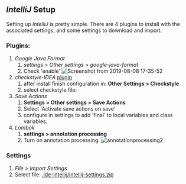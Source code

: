 ## *IntelliJ* Setup

Setting up *IntelliJ* is pretty simple.  There are 4 plugins to install with the associated settings, and some settings to download and import.  

### Plugins: 
  1. *Google Java Format*
        1. *settings > Other settings > google-java-format*
        2.  Check 'enable'
      ![Screenshot from 2019-08-08 17-35-52
      ](https://user-images.githubusercontent.com/12397753/62746114-07cc2b80-ba03-11e9-9ac0-0b1e6e1e8788.png)
  2. *checkstyle-IDEA* [plugin](https://github.com/jshiell/checkstyle-idea)
        1. after install finish configuration in: **Other Settings > Checkstyle**
        2. select checkstyle file:
  3. *Save Actions*
        1. **Settings > Other settings > Save Actions**
        2. Select 'Activate save actions on save'
        3. configure in settings to add 'final' to local variables and class variables. 
  4. *Lombok*
        1. **settings > annotation processing**
        2. Turn on annotation processing. 
        ![annotationprocessing2](https://user-images.githubusercontent.com/54828470/95939758-6da00a00-0da2-11eb-9c7a-823040578c4e.png)


### Settings
  1. *File > Import Settings*
  2. Select file: [.ide-intellij/intellij-settings.zip
   ](https://github.com/triplea-game/triplea/blob/master/.ide-intellij/intellij-settings.zip)
